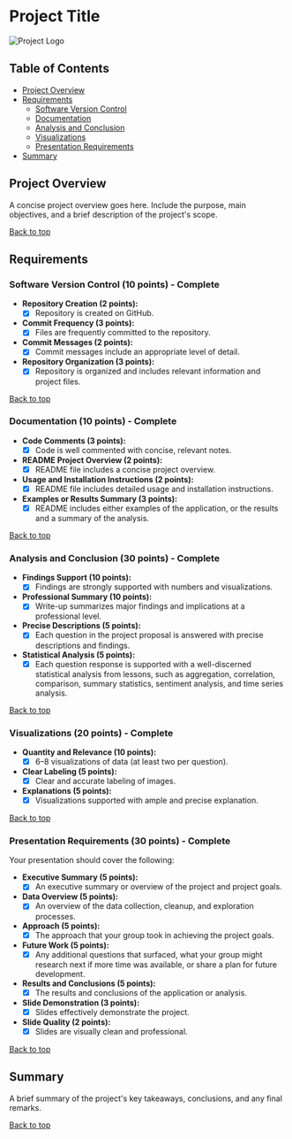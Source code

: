 # Project Title

![Project Logo](https://www.thoughtco.com/thmb/ZI7aJd2MdrKaIQYpwAW2G4RSveQ=/1500x0/filters:no_upscale():max_bytes(150000):strip_icc()/battle-of-ia-drang-large-56a61b303df78cf7728b5def.jpg)

## Table of Contents
- [Project Overview](#project-overview)
- [Requirements](#requirements)
  - [Software Version Control](#software-version-control)
  - [Documentation](#documentation)
  - [Analysis and Conclusion](#analysis-and-conclusion)
  - [Visualizations](#visualizations)
  - [Presentation Requirements](#presentation-requirements)
- [Summary](#summary)

## Project Overview
A concise project overview goes here. Include the purpose, main objectives, and a brief description of the project's scope.

[Back to top](#table-of-contents)

## Requirements

### Software Version Control (10 points) - **Complete**
- **Repository Creation (2 points):**
  - [x] Repository is created on GitHub.
- **Commit Frequency (3 points):**
  - [x] Files are frequently committed to the repository.
- **Commit Messages (2 points):**
  - [x] Commit messages include an appropriate level of detail.
- **Repository Organization (3 points):**
  - [x] Repository is organized and includes relevant information and project files.

[Back to top](#table-of-contents)

### Documentation (10 points) - **Complete**
- **Code Comments (3 points):**
  - [x] Code is well commented with concise, relevant notes.
- **README Project Overview (2 points):**
  - [x] README file includes a concise project overview.
- **Usage and Installation Instructions (2 points):**
  - [x] README file includes detailed usage and installation instructions.
- **Examples or Results Summary (3 points):**
  - [x] README includes either examples of the application, or the results and a summary of the analysis.

[Back to top](#table-of-contents)

### Analysis and Conclusion (30 points) - **Complete**
- **Findings Support (10 points):**
  - [x] Findings are strongly supported with numbers and visualizations.
- **Professional Summary (10 points):**
  - [x] Write-up summarizes major findings and implications at a professional level.
- **Precise Descriptions (5 points):**
  - [x] Each question in the project proposal is answered with precise descriptions and findings.
- **Statistical Analysis (5 points):**
  - [x] Each question response is supported with a well-discerned statistical analysis from lessons, such as aggregation, correlation, comparison, summary statistics, sentiment analysis, and time series analysis.

[Back to top](#table-of-contents)

### Visualizations (20 points) - **Complete**
- **Quantity and Relevance (10 points):**
  - [x] 6–8 visualizations of data (at least two per question).
- **Clear Labeling (5 points):**
  - [x] Clear and accurate labeling of images.
- **Explanations (5 points):**
  - [x] Visualizations supported with ample and precise explanation.

[Back to top](#table-of-contents)

### Presentation Requirements (30 points) - **Complete**
Your presentation should cover the following:
- **Executive Summary (5 points):**
  - [x] An executive summary or overview of the project and project goals.
- **Data Overview (5 points):**
  - [x] An overview of the data collection, cleanup, and exploration processes.
- **Approach (5 points):**
  - [x] The approach that your group took in achieving the project goals.
- **Future Work (5 points):**
  - [x] Any additional questions that surfaced, what your group might research next if more time was available, or share a plan for future development.
- **Results and Conclusions (5 points):**
  - [x] The results and conclusions of the application or analysis.
- **Slide Demonstration (3 points):**
  - [x] Slides effectively demonstrate the project.
- **Slide Quality (2 points):**
  - [x] Slides are visually clean and professional.

[Back to top](#table-of-contents)

## Summary
A brief summary of the project's key takeaways, conclusions, and any final remarks.

[Back to top](#table-of-contents)
